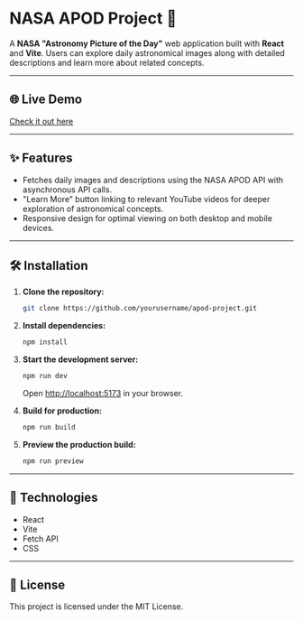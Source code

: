 # NASA APOD Project 🚀

A **NASA "Astronomy Picture of the Day"** web application built with **React** and **Vite**. Users can explore daily astronomical images along with detailed descriptions and learn more about related concepts.

---

## 🌐 Live Demo
[Check it out here](https://apod-project-nasa-api.netlify.app/)

---

## ✨ Features
- Fetches daily images and descriptions using the NASA APOD API with asynchronous API calls.
- "Learn More" button linking to relevant YouTube videos for deeper exploration of astronomical concepts.
- Responsive design for optimal viewing on both desktop and mobile devices.

---

## 🛠 Installation

1. **Clone the repository:**

    ```bash
    git clone https://github.com/yourusername/apod-project.git
    ```

2. **Install dependencies:**

    ```bash
    npm install
    ```

3. **Start the development server:**

    ```bash
    npm run dev
    ```
    Open [http://localhost:5173](http://localhost:5173) in your browser.

4. **Build for production:**

    ```bash
    npm run build
    ```

5. **Preview the production build:**

    ```bash
    npm run preview
    ```

---

## 🧰 Technologies
- React
- Vite
- Fetch API
- CSS

---

## 📄 License
This project is licensed under the MIT License.
